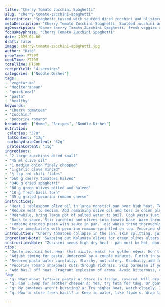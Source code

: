 ```yaml
---
title: "Cherry Tomato Zucchini Spaghetti"
slug: "cherry-tomato-zucchini-spaghetti"
description: "Spaghetti tossed with sautéed diced zucchini and blistered cherry tomatoes cooked down to a thick sauce. Kalamata olives replaced by green olives for a different brine note. Parmesan swapped for pecorino romano, adds sharper salty punch. Garlic swapped with a hint of chili flakes for subtle kick. Cook pasta al dente with some starchy water reserved to loosen sauce if needed. Onion and garlic softened but not browned to keep brightness. Basil added at end for fresh aroma. Total time about 50 minutes. Four serves. Mediterranean-inspired, vegetarian, no nuts dairy/oil egg-free substitutions possible."
metaDescription: "Cherry Tomato Zucchini Spaghetti: Sautéed zucchini and blistered tomatoes create a rich sauce for a fresh Mediterranean meal."
ogDescription: "Savor Cherry Tomato Zucchini Spaghetti, fresh veggies and pecorino bring bold flavor to this Mediterranean dish."
focusKeyphrase: "Cherry Tomato Zucchini Spaghetti"
date: 2025-08-06
draft: false
image: cherry-tomato-zucchini-spaghetti.jpg
author: "Kate"
prepTime: PT30M
cookTime: PT20M
totalTime: PT50M
recipeYield: "4 servings"
categories: ["Noodle Dishes"]
tags:
- "vegetarian"
- "Mediterranean"
- "quick meal"
- "pasta"
- "healthy"
keywords:
- "Cherry tomatoes"
- "zucchini"
- "pecorino romano"
breadcrumb: ["Home", "Recipes", "Noodle Dishes"]
nutrition: 
 calories: "370"
 fatContent: "12g"
 carbohydrateContent: "52g"
 proteinContent: "11g"
ingredients:
- "2 large zucchinis diced small"
- "45 ml olive oil"
- "1 medium onion finely chopped"
- "1 garlic clove minced"
- "¼ tsp red chili flakes"
- "560 g cherry tomatoes halved"
- "340 g dried spaghetti"
- "60 g green olives pitted and halved"
- "10 g fresh basil torn"
- "35 g grated pecorino romano cheese"
instructions:
- "Heat 1 tablespoon olive oil in large nonstick pan over high heat. Toss in diced zucchini. Season with salt and pepper. Listen for crackle, sauté until edges golden and zucchini still firm but cooked through, about 6-7 minutes. Take care not to overload pan or they’ll steam not brown. Remove and rest on plate."
- "Reduce heat to medium. Add remaining olive oil and toss in onion plus garlic and chili flakes. Stir often to soften but avoid browning; translucency is key so sauce doesn’t turn bitter. After about 4 minutes, dump in the halved cherry tomatoes. Flip and stir frequently. Watch as they burst, juices release and sauce thickens—this takes roughly 18 minutes. Lower heat if edges start to burn. The thickened sauce will cling to pasta better."
- "Meanwhile, bring large pot of salted water to boil. Cook pasta just shy of al dente by a minute or two - firm to bite but cooked through. Scoop out 125 ml pasta water before draining pasta."
- "Back to sauce. Stir zucchini and olives into tomato base. Warm through 2 minutes. Adjust salt and pepper. If sauce looks too thick add reserved pasta water a splash at a time to loosen - no watery slop though, should coat pasta evenly."
- "Combine drained pasta with sauce in pan. Toss whole thing thoroughly so every strand glistens, sauce spread evenly. Fold in fresh basil at very end for maximum aroma punch."
- "Serve immediately with pecorino romano sprinkled on top. Pecorino sharpness cuts through richness and boosts umami. Parmesan substitute has milder tang and creamier texture if you want softer flavor. Alternatively, shaved vegan parmesan or nutritional yeast if avoiding dairy."
introduction: "Cherry tomatoes collapse in the pan, skin splitting, juices thickening while diced zucchini crisps up separately to keep integrity. Start hot and fast with zucchini to get caramelized edges, not soggy blobs. Onion and garlic sneak in gentle flavor, never browned, just kissed by olive oil. Chili flakes traded bitterness for subtle heat. Spaghetti cooks al dente with reserved water held back to rescue sauce from drying. Mixing olives brings salt and a slightly different kiss; green olives punch up brightness over Kalamata’s deep tang. Basil added late, vibrant and fresh. Finishing with pecorino romano for bold salty notes that melt over the warm strands. Sensory checkpoints are crucial because timing varies with ingredient freshness and pan heat. Don’t rush the sauce reduction; listen for a steady simmer, smell sweet acid rising, see the sauce thicken to coat pasta and avoid watery mess. This is about feeling, smelling, hearing, and tasting each step so nothing is generic or overcooked."
ingredientsNote: "Swapping out Kalamata olives for green olives alters the flavor slightly - green ones bring brightness and less bitterness. Use pitted rather than jarred whole as they’re easier to chop and disperse in sauce. Pecorino romano rather than parmesan pushes salt and sharp tang. If dairy-free, nutritional yeast or vegan parmesan flakes are simple subs with umami punch. Also reduced garlic to 1 clove plus a dust of chili flakes brings warmth without overpowering the fresh tomato sweetness. Zucchini diced small to promote even cooking and quick browning but still with bite. Olive oil quality matters, use a fruity extra virgin oil. Onion should be finely chopped to incorporate into sauce evenly without harsh chunks. Spaghetti cooked just shy of al dente since it will finish in sauce; overcooked pasta just gets mushy. Reserve pasta water for sauce adjustments—its starch is the secret glue. Salt and pepper and layering seasoning at steps keeps balance. Almost missing seasoning here ruins everything."
instructionsNote: "Zucchini needs high dry heat - pan must be hot, don’t crowd or moisture will leak and steam instead of caramelizing. Test by tossing a few in and look for golden edges and listen for sizzle; take them out before they go limp or start to get soggy. Onion and garlic soften over medium heat only, no color for that fresh sweet base flavor. Tomatoes added once onions transparent. They should bubble and break apart until thicker sauce forms, about 15-20 minutes; too fast or too high heat will burn or dry sauce irregularly; stir often. Spaghetti timing critical - undercook by a minute or two so it finishes cooking in sauce without breaking apart. Use tongs to mix sauce and pasta vigorously so sauce clings. Add pasta water gradually to loosen sauce incrementally, not all at once. Last step basil and cheese. Add basil at end off heat to avoid bitterness and maximize aroma. Cheese is final flourish that amps flavor; sprinkle over plate not in pan if you want distinct texture on top. Salt at various stages—early on zucchini, again after sauce thickened, then final adjustment after combining all ingredients. Taste, tweak, trust nose and eyes for doneness not the clock."
tips:
- "Saute zucchini hot. Hear that sizzle, watch for golden edges. Don't crowd the pan. Moisture will ruin. Crisp not mush."
- "Adjust timing for pasta. Undercook by a couple minutes. Finish in sauce. Taste for texture—al dente feels right. Look for that glistening."
- "Reserve pasta water carefully. Starchy, not watery. Gradually add for desired consistency. Not a flood, just enough to coat."
- "Pecorino romano sharpness cuts through richness. Skip parmesan if you want less tang. Consider vegan alternatives if needed."
- "Add basil off heat. Fragrant explosion of aroma. Avoid bitterness, use fresh torn leaves, not chopped. Sprinkle over top to avoid wilting."
faq:
- "q: What about leftover pasta? a: Store in fridge, covered. Will dry if exposed. Reheat gently, splash of water helps. Not too hot."
- "q: Can I swap for another cheese? a: Yes, try feta for tang. Or goat cheese for creaminess. Just crumble in at end, blends well."
- "q: My tomatoes aren’t bursting? a: Try higher heat, watch closely. If still firm, add a splash of water. Cook slower if needed."
- "q: How to store fresh basil? a: Keep in water, like flowers. Wrap lightly in damp paper towel in fridge. Use fast; wilts quickly."

---
```


